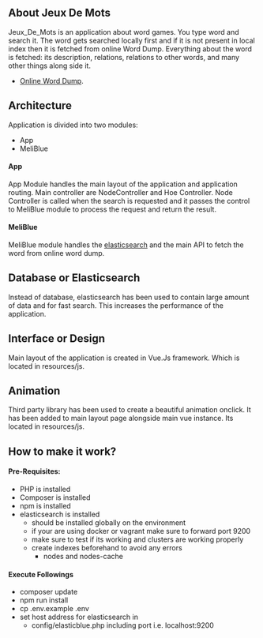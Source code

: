 ## About Jeux De Mots

Jeux_De_Mots is an application about word games. You type word and search it. The word gets searched locally first and if it is not present in local index then it is fetched from online Word Dump. Everything about the word is fetched: its description, relations, relations to other words, and many other things along side it.

- [Online Word Dump](http://www.jeuxdemots.org).

## Architecture 

Application is divided into two modules:

- App
- MeliBlue

#### App
App Module handles the main layout of the application and application routing. Main controller are NodeController and Hoe Controller. Node Controller is called when the search is requested and it passes the control to MeliBlue module to process the request and return the result.

#### MeliBlue
MeliBlue module handles the [elasticsearch](https://www.elastic.co) and the main API to fetch the word from online word dump.

## Database or Elasticsearch
Instead of database, elasticsearch has been used to contain large amount of data and for fast search. This increases the performance of the application.

## Interface or Design
Main layout of the application is created in Vue.Js framework. Which is located in resources/js.

## Animation
Third party library has been used to create a beautiful animation onclick. It has been added to main layout page alongside main vue instance.
Its located in resources/js.

## How to make it work?

#### Pre-Requisites:
- PHP is installed
- Composer is installed
- npm is installed
- elasticsearch is installed
  - should be installed globally on the environment
  - if your are using docker or vagrant make sure to forward port 9200
  - make sure to test if its working and clusters are working properly
  - create indexes beforehand to avoid any errors
    - nodes and nodes-cache


#### Execute Followings
- composer update
- npm run install
- cp .env.example .env
- set host address for elasticsearch in
  - config/elasticblue.php including port i.e. localhost:9200
